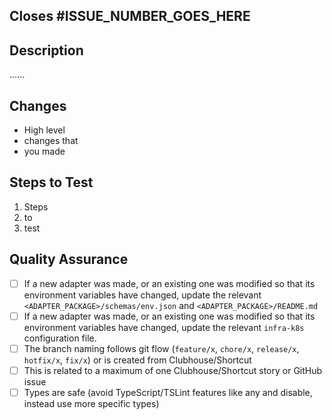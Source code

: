 <!-- Employees: Please use Clubhouse/Shortcuts's "Open PR" button from the relevant story or include links to relevant Clubhouse/Shortcut stories in your branch name, commit messages, or pull request comments. Do not add links to your pull request description, they will be ignored. https://help.clubhouse.io/hc/en-us/articles/207540323-Using-The-Clubhouse-GitHub-Integration -->

<!-- Employees: Delete this section. -->

## Closes #ISSUE_NUMBER_GOES_HERE

## Description

......

## Changes

- High level
- changes that
- you made

<!-- Acceptance testing steps, automated tests should _always_ be included -->

## Steps to Test

1. Steps
2. to
3. test

## Quality Assurance

- [ ] If a new adapter was made, or an existing one was modified so that its environment variables have changed, update the relevant `<ADAPTER_PACKAGE>/schemas/env.json` and `<ADAPTER_PACKAGE>/README.md`
- [ ] If a new adapter was made, or an existing one was modified so that its environment variables have changed, update the relevant `infra-k8s` configuration file.
- [ ] The branch naming follows git flow (`feature/x`, `chore/x`, `release/x`, `hotfix/x`, `fix/x`) or is created from Clubhouse/Shortcut
- [ ] This is related to a maximum of one Clubhouse/Shortcut story or GitHub issue
- [ ] Types are safe (avoid TypeScript/TSLint features like any and disable, instead use more specific types)
